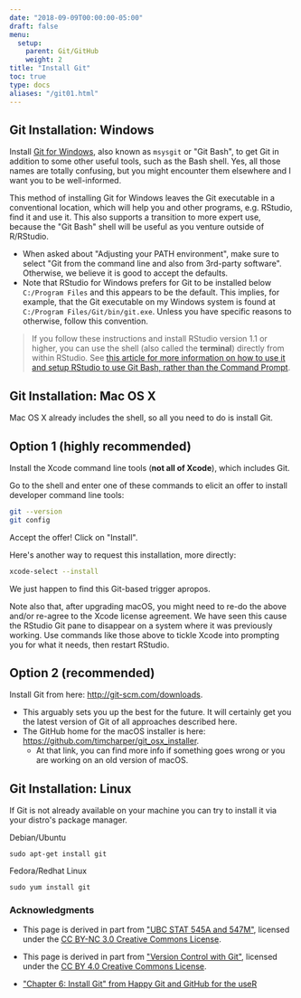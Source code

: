 ```yaml
---
date: "2018-09-09T00:00:00-05:00"
draft: false
menu:
  setup:
    parent: Git/GitHub
    weight: 2
title: "Install Git"
toc: true
type: docs
aliases: "/git01.html"
---
```




## Git Installation: Windows

Install [Git for Windows](https://git-for-windows.github.io/), also known as `msysgit` or "Git Bash", to get Git in addition to some other useful tools, such as the Bash shell. Yes, all those names are totally confusing, but you might encounter them elsewhere and I want you to be well-informed.

This method of installing Git for Windows leaves the Git executable in a conventional location, which will help you and other programs, e.g. RStudio, find it and use it. This also supports a transition to more expert use, because the "Git Bash" shell will be useful as you venture outside of R/RStudio.

* When asked about "Adjusting your PATH environment", make sure to select "Git from the command line and also from 3rd-party software". Otherwise, we believe it is good to accept the defaults.
* Note that RStudio for Windows prefers for Git to be installed below `C:/Program Files` and this appears to be the default. This implies, for example, that the Git executable on my Windows system is found at `C:/Program Files/Git/bin/git.exe`. Unless you have specific reasons to otherwise, follow this convention.

> If you follow these instructions and install RStudio version 1.1 or higher, you can use the shell (also called the **terminal**) directly from within RStudio. See [this article for more information on how to use it and setup RStudio to use Git Bash, rather than the Command Prompt](https://support.rstudio.com/hc/en-us/articles/115010737148-Using-the-RStudio-Terminal).

## Git Installation: Mac OS X

Mac OS X already includes the shell, so all you need to do is install Git.

## Option 1 (highly recommended)

Install the Xcode command line tools (**not all of Xcode**), which includes Git.

Go to the shell and enter one of these commands to elicit an offer to install developer command line tools:

``` bash
git --version
git config
```

Accept the offer! Click on "Install".

Here's another way to request this installation, more directly:

``` bash
xcode-select --install
```

We just happen to find this Git-based trigger apropos.

Note also that, after upgrading macOS, you might need to re-do the above and/or re-agree to the Xcode license agreement. We have seen this cause the RStudio Git pane to disappear on a system where it was previously working. Use commands like those above to tickle Xcode into prompting you for what it needs, then restart RStudio.

## Option 2 (recommended)

Install Git from here: <http://git-scm.com/downloads>.

* This arguably sets you up the best for the future. It will certainly get you the latest version of Git of all approaches described here.
* The GitHub home for the macOS installer is here: <https://github.com/timcharper/git_osx_installer>.
    * At that link, you can find more info if something goes wrong or you are working on an old version of macOS.

## Git Installation: Linux

If Git is not already available on your machine you can try to install it via your distro's package manager.

Debian/Ubuntu

`sudo apt-get install git`

Fedora/Redhat Linux

`sudo yum install git`

### Acknowledgments


* This page is derived in part from ["UBC STAT 545A and 547M"](http://stat545.com), licensed under the [CC BY-NC 3.0 Creative Commons License](https://creativecommons.org/licenses/by-nc/3.0/).

* This page is derived in part from ["Version Control with Git"](http://swcarpentry.github.io/git-novice/), licensed under the [CC BY 4.0 Creative Commons License](http://swcarpentry.github.io/git-novice/LICENSE.html).
* ["Chapter 6: Install Git" from Happy Git and GitHub for the useR](https://happygitwithr.com/install-git.html)
